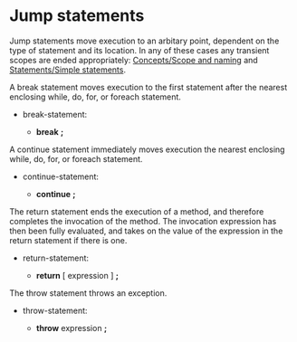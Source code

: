 

Jump statements
===============

Jump statements move execution to an arbitary point, dependent on the type of statement and its location. In any of these cases any transient scopes are ended appropriately: [Concepts/Scope and naming](scope-and-naming.md) and [Statements/Simple statements](simple-statements.md).

A break statement moves execution to the first statement after the nearest enclosing while, do, for, or foreach statement.

-   break-statement:

    -   **break** **;**

A continue statement immediately moves execution the nearest enclosing while, do, for, or foreach statement.

-   continue-statement:

    -   **continue** **;**

The return statement ends the execution of a method, and therefore completes the invocation of the method. The invocation expression has then been fully evaluated, and takes on the value of the expression in the return statement if there is one.

-   return-statement:

    -   **return** [ expression ] **;**

The throw statement throws an exception.

-   throw-statement:

    -   **throw** expression **;**
